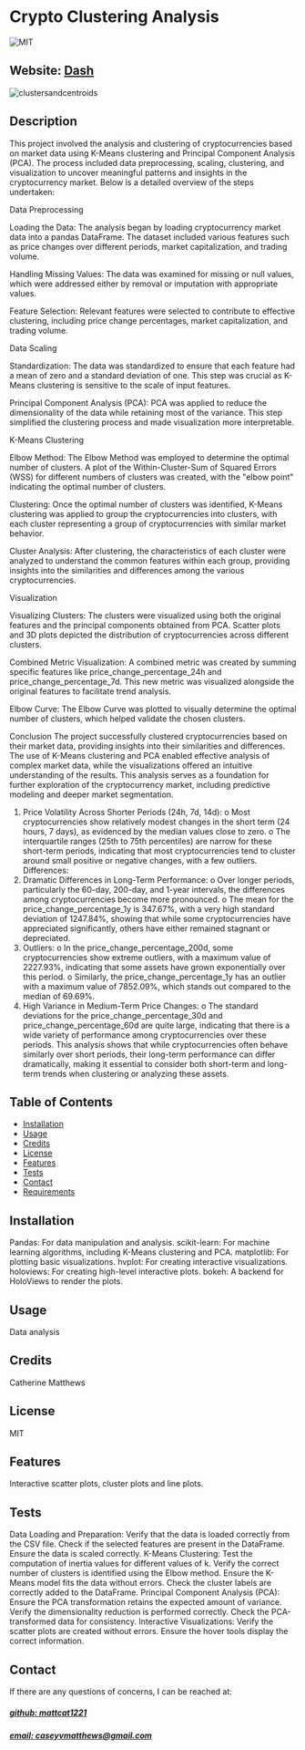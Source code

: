# Crypto Clustering Analysis
![MIT](https://img.shields.io/badge/License-MIT-blue)

## Website: [Dash](https://crypto-clustering-analysis-git-main-caseys-projects-78b1de0d.vercel.app/)
![clustersandcentroids](https://github.com/user-attachments/assets/ae31e7c3-2ee0-4ad9-a0cf-f05806fd8a38)

## Description
This project involved the analysis and clustering of cryptocurrencies based on market data using K-Means clustering and Principal Component Analysis (PCA). The process included data preprocessing, scaling, clustering, and visualization to uncover meaningful patterns and insights in the cryptocurrency market. Below is a detailed overview of the steps undertaken:

Data Preprocessing

Loading the Data:
The analysis began by loading cryptocurrency market data into a pandas DataFrame. The dataset included various features such as price changes over different periods, market capitalization, and trading volume.

Handling Missing Values:
The data was examined for missing or null values, which were addressed either by removal or imputation with appropriate values.

Feature Selection:
Relevant features were selected to contribute to effective clustering, including price change percentages, market capitalization, and trading volume.

Data Scaling

Standardization:
The data was standardized to ensure that each feature had a mean of zero and a standard deviation of one. This step was crucial as K-Means clustering is sensitive to the scale of input features.

Principal Component Analysis (PCA):
PCA was applied to reduce the dimensionality of the data while retaining most of the variance. This step simplified the clustering process and made visualization more interpretable.

K-Means Clustering

Elbow Method:
The Elbow Method was employed to determine the optimal number of clusters. A plot of the Within-Cluster-Sum of Squared Errors (WSS) for different numbers of clusters was created, with the "elbow point" indicating the optimal number of clusters.

Clustering:
Once the optimal number of clusters was identified, K-Means clustering was applied to group the cryptocurrencies into clusters, with each cluster representing a group of cryptocurrencies with similar market behavior.

Cluster Analysis:
After clustering, the characteristics of each cluster were analyzed to understand the common features within each group, providing insights into the similarities and differences among the various cryptocurrencies.

Visualization

Visualizing Clusters:
The clusters were visualized using both the original features and the principal components obtained from PCA. Scatter plots and 3D plots depicted the distribution of cryptocurrencies across different clusters.

Combined Metric Visualization:
A combined metric was created by summing specific features like price_change_percentage_24h and price_change_percentage_7d. This new metric was visualized alongside the original features to facilitate trend analysis.

Elbow Curve:
The Elbow Curve was plotted to visually determine the optimal number of clusters, which helped validate the chosen clusters.

Conclusion
The project successfully clustered cryptocurrencies based on their market data, providing insights into their similarities and differences. The use of K-Means clustering and PCA enabled effective analysis of complex market data, while the visualizations offered an intuitive understanding of the results. This analysis serves as a foundation for further exploration of the cryptocurrency market, including predictive modeling and deeper market segmentation.
1.	Price Volatility Across Shorter Periods (24h, 7d, 14d):
o	Most cryptocurrencies show relatively modest changes in the short term (24 hours, 7 days), as evidenced by the median values close to zero.
o	The interquartile ranges (25th to 75th percentiles) are narrow for these short-term periods, indicating that most cryptocurrencies tend to cluster around small positive or negative changes, with a few outliers.
Differences:
1.	Dramatic Differences in Long-Term Performance:
o	Over longer periods, particularly the 60-day, 200-day, and 1-year intervals, the differences among cryptocurrencies become more pronounced.
o	The mean for the price_change_percentage_1y is 347.67%, with a very high standard deviation of 1247.84%, showing that while some cryptocurrencies have appreciated significantly, others have either remained stagnant or depreciated.
2.	Outliers:
o	In the price_change_percentage_200d, some cryptocurrencies show extreme outliers, with a maximum value of 2227.93%, indicating that some assets have grown exponentially over this period.
o	Similarly, the price_change_percentage_1y has an outlier with a maximum value of 7852.09%, which stands out compared to the median of 69.69%.
3.	High Variance in Medium-Term Price Changes:
o	The standard deviations for the price_change_percentage_30d and price_change_percentage_60d are quite large, indicating that there is a wide variety of performance among cryptocurrencies over these periods.
This analysis shows that while cryptocurrencies often behave similarly over short periods, their long-term performance can differ dramatically, making it essential to consider both short-term and long-term trends when clustering or analyzing these assets.



## Table of Contents
- [Installation](#installation)
- [Usage](#usage)
- [Credits](#credits)
- [License](#license)
- [Features](#features)
- [Tests](#tests)
- [Contact](#contact)
- [Requirements](https://github.com/mattcat1221/Crypto-Clustering-Analysis/blob/main/requirements.txt)
## Installation
Pandas: For data manipulation and analysis. scikit-learn: For machine learning algorithms, including K-Means clustering and PCA. matplotlib: For plotting basic visualizations. hvplot: For creating interactive visualizations. holoviews: For creating high-level interactive plots. bokeh: A backend for HoloViews to render the plots.


## Usage
Data analysis

## Credits
Catherine Matthews

## License
MIT

## Features
Interactive scatter plots, cluster plots and line plots.

## Tests
Data Loading and Preparation:  Verify that the data is loaded correctly from the CSV file. Check if the selected features are present in the DataFrame. Ensure the data is scaled correctly. K-Means Clustering:  Test the computation of inertia values for different values of k. Verify the correct number of clusters is identified using the Elbow method. Ensure the K-Means model fits the data without errors. Check the cluster labels are correctly added to the DataFrame. Principal Component Analysis (PCA):  Ensure the PCA transformation retains the expected amount of variance. Verify the dimensionality reduction is performed correctly. Check the PCA-transformed data for consistency. Interactive Visualizations:  Verify the scatter plots are created without errors. Ensure the hover tools display the correct information.

## Contact
If there are any questions of concerns, I can be reached at:
##### [github: mattcat1221](https://github.com/mattcat1221)
##### [email: caseyvmatthews@gmail.com](mailto:caseyvmatthews@gmail.com)
